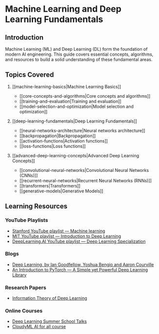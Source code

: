 # Machine Learning and Deep Learning Fundamentals

## Introduction

Machine Learning (ML) and Deep Learning (DL) form the foundation of modern AI engineering. This guide covers essential concepts, algorithms, and resources to build a solid understanding of these fundamental areas.

## Topics Covered

1. [[machine-learning-basics|Machine Learning Basics]]
   - [[core-concepts-and-algorithms|Core concepts and algorithms]]
   - [[training-and-evaluation|Training and evaluation]]
   - [[model-selection-and-optimization|Model selection and optimization]]

2. [[deep-learning-fundamentals|Deep Learning Fundamentals]]
   - [[neural-networks-architecture|Neural networks architecture]]
   - [[backpropagation|Backpropagation]]
   - [[activation-functions|Activation functions]]
   - [[loss-functions|Loss functions]]

3. [[advanced-deep-learning-concepts|Advanced Deep Learning Concepts]]
   - [[convolutional-neural-networks|Convolutional Neural Networks (CNNs)]]
   - [[recurrent-neural-networks|Recurrent Neural Networks (RNNs)]]
   - [[transformers|Transformers]]
   - [[generative-models|Generative Models]]

## Learning Resources

### YouTube Playlists

- [Stanford YouTube playlist — Machine learning](https://www.youtube.com/playlist?list=PLoROMvodv4rMiGQp3WXShtMGgzqpfVfbU)
- [MIT YouTube playlist — Introduction to Deep Learning](https://www.youtube.com/playlist?list=PLtBw6njQRU-rwp5__7C0oIVt26ZgjG9NI)
- [DeepLearning.AI YouTube playlist — Deep Learning Specialization](https://www.youtube.com/playlist?list=PLkDaE6sCZn6Ec-XTbcX1uRg2_u4xOEky0)

### Blogs

- [Deep Learning, by Ian Goodfellow, Yoshua Bengio and Aaron Courville](https://www.deeplearningbook.org/)
- [An Introduction to PyTorch — A Simple yet Powerful Deep Learning Library](https://pytorch.org/tutorials/beginner/deep_learning_60min_blitz.html)

### Research Papers

- [Information Theory of Deep Learning](https://arxiv.org/abs/1703.00810)

### Online Courses

- [Deep Learning Summer School Talks](https://www.youtube.com/playlist?list=PLqYmG7hTraZCDxZ44o4p3N5yZ4JPgR8Hw)
- [CloudyML AI for all course](https://www.cloudyml.com/)
